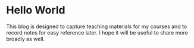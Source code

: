# Hello World

This blog is designed to capture teaching materials for my courses and to record notes for easy reference later.  I hope it will be useful to share more broadly as well.
